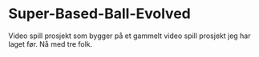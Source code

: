 # Super-Based-Ball-Evolved
Video spill prosjekt som bygger på et gammelt video spill prosjekt jeg har laget før. Nå med tre folk.
